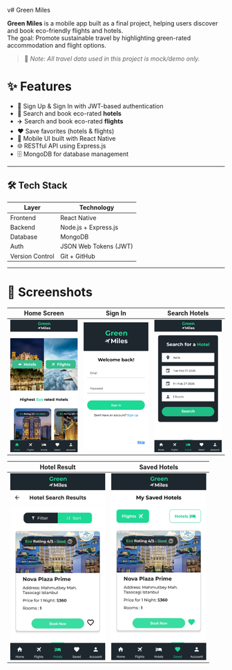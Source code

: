 v# Green Miles

**Green Miles** is a mobile app built as a final project, helping users discover and book eco-friendly flights and hotels.  
The goal: Promote sustainable travel by highlighting green-rated accommodation and flight options.

> 📌 *Note: All travel data used in this project is mock/demo only.*

# ✨ Features
- 🔐 Sign Up & Sign In with JWT-based authentication
- 🏨 Search and book eco-rated **hotels**
- ✈️ Search and book eco-rated **flights**
- ❤️ Save favorites (hotels & flights)
- 📱 Mobile UI built with React Native
- 🌐 RESTful API using Express.js
- 🗄️ MongoDB for database management

---

## 🛠️ Tech Stack
| Layer     | Technology                  |
|-----------|-----------------------------|
| Frontend  | React Native                |
| Backend   | Node.js + Express.js        |
| Database  | MongoDB                     |
| Auth      | JSON Web Tokens (JWT)       |
| Version Control | Git + GitHub          |

---

 # 📸 Screenshots

<p align="center">
  
| Home Screen | Sign In | Search Hotels |
|:---:|:---:|:---:|
| <img src="./client/src/images/preview/HomePage.jpg" width="220"/> | <img src="./client/src/images/preview/Sign in.jpg" width="220"/> | <img src="./client/src/images/preview/Hotel Search.jpg" width="220"/> |

| Hotel Result | Saved Hotels |
|:---:|:---:|
| <img src="./client/src/images/preview/Found hotels.jpg" width="220"/> | <img src="./client/src/images/preview/Saved.jpg" width="220"/> |   |

</p>
